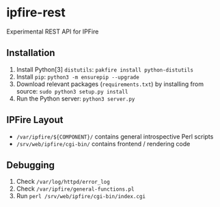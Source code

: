 # ipfire-rest
Experimental REST API for IPFire

## Installation

1. Install Python[3] `distutils`: `pakfire install python-distutils`
1. Install `pip`: `python3 -m ensurepip --upgrade`
1. Download relevant packages (`requirements.txt`) by installing from source: `sudo python3 setup.py install`
1. Run the Python server: `python3 server.py`

## IPFire Layout

* `/var/ipfire/${COMPONENT}/` contains general introspective Perl scripts
* `/srv/web/ipfire/cgi-bin/` contains frontend / rendering code

## Debugging

1. Check `/var/log/httpd/error_log`
1. Check `/var/ipfire/general-functions.pl`
1. Run `perl /srv/web/ipfire/cgi-bin/index.cgi`
